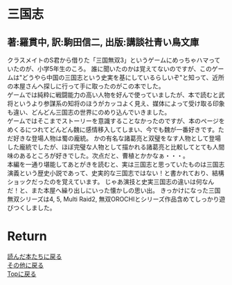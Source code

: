 # 三国志
## 著:羅貫中, 訳:駒田信二, 出版:講談社青い鳥文庫

クラスメイトのS君から借りた「三国無双3」というゲームにめっちゃハマっていたのが、小学5年生のころ。
誰に聞いたのかは覚えてないのですが、このゲームは"どうやら中国の三国志という史実を基にしているらしいぞ"と知って、近所の本屋さんへ探しに行って手に取ったのがこの本でした。<br>
ゲームでは純粋に戦闘能力の高い人物を好んで使っていましたが、本で読むと武将というより参謀系の知将のほうがカッコよく見え、媒体によって受け取る印象も違い、どんどん三国志の世界にのめり込んでいきました。<br>
ゲームではそこまでストーリーを意識することなかったのですが、本のページをめくるにつれてどんどん魏に感情移入してしまい、今でも魏が一番好きです。ただ好きな登場人物は蜀の龐統。
かの有名な諸葛亮と双璧をなす人物として登場した龐統でしたが、ほぼ完璧な人物として描かれる諸葛亮と比較してとても人間味のあるところが好きでした。次点だと、曹植とかかなぁ・・・。<br>
本編を一通り堪能してあとがきを読むと、実は三国志と思っていたものは三国志演義という歴史小説であって、史実的な三国志ではない！と書かれており、結構ショックだったのを覚えています。
じゃあ演技と史実三国志の違いは何なんだ！と、また本屋へ繰り出しにいった懐かしの思い出。
きっかけになった三国無双シリーズは4, 5, Multi Raid2, 無双OROCHIとシリーズ作品含めてしっかり遊びつくしました。

# Return
[読んだ本たちに戻る](../book_log.md)<br>
[その他に戻る](../others.md)<br>
[Topに戻る](https://motoyashinozaki.github.io/minidora/)